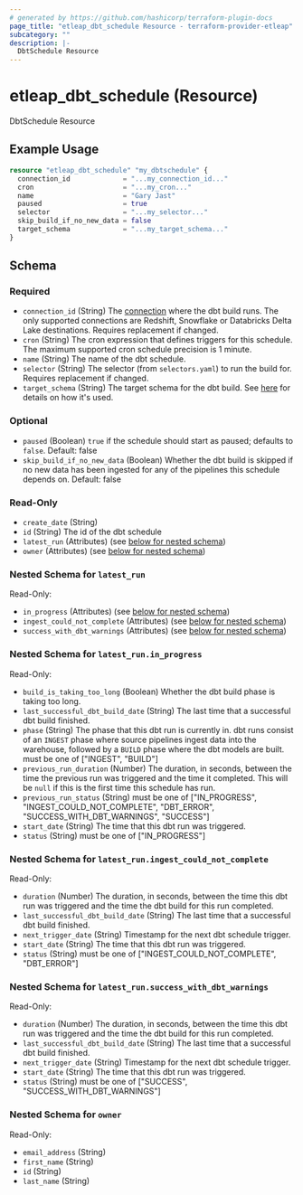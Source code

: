 ```yaml
---
# generated by https://github.com/hashicorp/terraform-plugin-docs
page_title: "etleap_dbt_schedule Resource - terraform-provider-etleap"
subcategory: ""
description: |-
  DbtSchedule Resource
---
```


# etleap_dbt_schedule (Resource)

DbtSchedule Resource

## Example Usage

```terraform
resource "etleap_dbt_schedule" "my_dbtschedule" {
  connection_id             = "...my_connection_id..."
  cron                      = "...my_cron..."
  name                      = "Gary Jast"
  paused                    = true
  selector                  = "...my_selector..."
  skip_build_if_no_new_data = false
  target_schema             = "...my_target_schema..."
}
```

<!-- schema generated by tfplugindocs -->
## Schema

### Required

- `connection_id` (String) The [connection](https://docs.etleap.com/docs/api-v2/edbec13814bbc-connection) where the dbt build runs. The only supported connections are Redshift, Snowflake or Databricks Delta Lake destinations. Requires replacement if changed.
- `cron` (String) The cron expression that defines triggers for this schedule. The maximum supported cron schedule precision is 1 minute.
- `name` (String) The name of the dbt schedule.
- `selector` (String) The selector (from `selectors.yaml`) to run the build for. Requires replacement if changed.
- `target_schema` (String) The target schema for the dbt build. See [here](https://docs.getdbt.com/docs/build/custom-schemas) for details on how it's used.

### Optional

- `paused` (Boolean) `true` if the schedule should start as paused; defaults to `false`. Default: false
- `skip_build_if_no_new_data` (Boolean) Whether the dbt build is skipped if no new data has been ingested for any of the pipelines this schedule depends on. Default: false

### Read-Only

- `create_date` (String)
- `id` (String) The id of the dbt schedule
- `latest_run` (Attributes) (see [below for nested schema](#nestedatt--latest_run))
- `owner` (Attributes) (see [below for nested schema](#nestedatt--owner))

<a id="nestedatt--latest_run"></a>
### Nested Schema for `latest_run`

Read-Only:

- `in_progress` (Attributes) (see [below for nested schema](#nestedatt--latest_run--in_progress))
- `ingest_could_not_complete` (Attributes) (see [below for nested schema](#nestedatt--latest_run--ingest_could_not_complete))
- `success_with_dbt_warnings` (Attributes) (see [below for nested schema](#nestedatt--latest_run--success_with_dbt_warnings))

<a id="nestedatt--latest_run--in_progress"></a>
### Nested Schema for `latest_run.in_progress`

Read-Only:

- `build_is_taking_too_long` (Boolean) Whether the dbt build phase is taking too long.
- `last_successful_dbt_build_date` (String) The last time that a successful dbt build finished.
- `phase` (String) The phase that this dbt run is currently in. dbt runs consist of an `INGEST` phase where source pipelines ingest data into the warehouse, followed by a `BUILD` phase where the dbt models are built. must be one of ["INGEST", "BUILD"]
- `previous_run_duration` (Number) The duration, in seconds, between the time the previous run was triggered and the time it completed. This will be `null` if this is the first time this schedule has run.
- `previous_run_status` (String) must be one of ["IN_PROGRESS", "INGEST_COULD_NOT_COMPLETE", "DBT_ERROR", "SUCCESS_WITH_DBT_WARNINGS", "SUCCESS"]
- `start_date` (String) The time that this dbt run was triggered.
- `status` (String) must be one of ["IN_PROGRESS"]


<a id="nestedatt--latest_run--ingest_could_not_complete"></a>
### Nested Schema for `latest_run.ingest_could_not_complete`

Read-Only:

- `duration` (Number) The duration, in seconds, between the time this dbt run was triggered and the time the dbt build for this run completed.
- `last_successful_dbt_build_date` (String) The last time that a successful dbt build finished.
- `next_trigger_date` (String) Timestamp for the next dbt schedule trigger.
- `start_date` (String) The time that this dbt run was triggered.
- `status` (String) must be one of ["INGEST_COULD_NOT_COMPLETE", "DBT_ERROR"]


<a id="nestedatt--latest_run--success_with_dbt_warnings"></a>
### Nested Schema for `latest_run.success_with_dbt_warnings`

Read-Only:

- `duration` (Number) The duration, in seconds, between the time this dbt run was triggered and the time the dbt build for this run completed.
- `last_successful_dbt_build_date` (String) The last time that a successful dbt build finished.
- `next_trigger_date` (String) Timestamp for the next dbt schedule trigger.
- `start_date` (String) The time that this dbt run was triggered.
- `status` (String) must be one of ["SUCCESS", "SUCCESS_WITH_DBT_WARNINGS"]



<a id="nestedatt--owner"></a>
### Nested Schema for `owner`

Read-Only:

- `email_address` (String)
- `first_name` (String)
- `id` (String)
- `last_name` (String)


